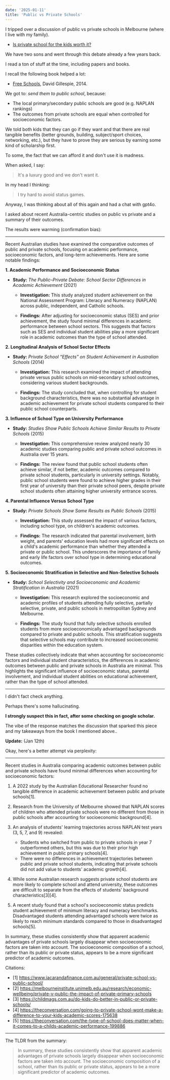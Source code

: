 ```yaml
---
date: '2025-01-11'
title: 'Public vs Private Schools'
---
```


I tripped over a discussion of public vs private schools in Melbourne (where I live with my family).

* [Is private school for the kids worth it?](https://www.reddit.com/r/AusHENRY/comments/1huw7hn/is_private_school_for_the_kids_worth_it/)

We have two sons and went through this debate already a few years back.

I read a ton of stuff at the time, including papers and books.

I recall the following book helped a lot:

* [Free Schools](https://www.goodreads.com/book/show/20620076-free-schools), David Gillespie, 2014.

We got to: *send them to public school*, because:

* The local primary/secondary public schools are good (e.g. NAPLAN rankings)
* The outcomes from private schools are equal when controlled for socioeconomic factors.

We told both kids that they can go if they want and that there are real tangible benefits (better grounds, building, subject/sport choices, networking, etc.), but they have to prove they are serious by earning some kind of scholarship first.

To some, the fact that we can afford it and don't use it is madness.

When asked, I say:

> It's a luxury good and we don't want it.

In my head I thinking:

> I try hard to avoid status games.

Anyway, I was thinking about all of this again and had a chat with gpt4o.

I asked about recent Australia-centric studies on public vs private and a summary of their outcomes.

The results were warming (confirmation bias):

---

Recent Australian studies have examined the comparative outcomes of public and private schools, focusing on academic performance, socioeconomic factors, and long-term achievements. Here are some notable findings:

**1. Academic Performance and Socioeconomic Status**

- **Study:** *The Public–Private Debate: School Sector Differences in Academic Achievement* (2021)

  - **Investigation:** This study analyzed student achievement on the National Assessment Program: Literacy and Numeracy (NAPLAN) across public, independent, and Catholic schools.

  - **Findings:** After adjusting for socioeconomic status (SES) and prior achievement, the study found minimal differences in academic performance between school sectors. This suggests that factors such as SES and individual student abilities play a more significant role in academic outcomes than the type of school attended.

**2. Longitudinal Analysis of School Sector Effects**

- **Study:** *Private School “Effects” on Student Achievement in Australian Schools* (2014)

  - **Investigation:** This research examined the impact of attending private versus public schools on mid-secondary school outcomes, considering various student backgrounds.

  - **Findings:** The study concluded that, when controlling for student background characteristics, there was no substantial advantage in academic achievement for private school students compared to their public school counterparts.

**3. Influence of School Type on University Performance**

- **Study:** *Studies Show Public Schools Achieve Similar Results to Private Schools* (2015)

  - **Investigation:** This comprehensive review analyzed nearly 30 academic studies comparing public and private school outcomes in Australia over 15 years.

  - **Findings:** The review found that public school students often achieve similar, if not better, academic outcomes compared to private school students, particularly in university settings. Notably, public school students were found to achieve higher grades in their first year of university than their private school peers, despite private school students often attaining higher university entrance scores.

**4. Parental Influence Versus School Type**

- **Study:** *Private Schools Show Same Results as Public Schools* (2015)

  - **Investigation:** This study assessed the impact of various factors, including school type, on children's academic outcomes.

  - **Findings:** The research indicated that parental involvement, birth weight, and parents' education levels had more significant effects on a child's academic performance than whether they attended a private or public school. This underscores the importance of family and early life factors over school type in determining educational outcomes.

**5. Socioeconomic Stratification in Selective and Non-Selective Schools**

- **Study:** *School Selectivity and Socioeconomic and Academic Stratification in Australia* (2021)

  - **Investigation:** This research explored the socioeconomic and academic profiles of students attending fully selective, partially selective, private, and public schools in metropolitan Sydney and Melbourne.

  - **Findings:** The study found that fully selective schools enrolled students from more socioeconomically advantaged backgrounds compared to private and public schools. This stratification suggests that selective schools may contribute to increased socioeconomic disparities within the education system.

These studies collectively indicate that when accounting for socioeconomic factors and individual student characteristics, the differences in academic outcomes between public and private schools in Australia are minimal. This highlights the significant influence of socioeconomic status, parental involvement, and individual student abilities on educational achievement, rather than the type of school attended.

---

I didn't fact check anything.

Perhaps there's some hallucinating.

**I strongly suspect this in fact, after some checking on google scholar.**

The vibe of the response matches the discussion that sparked this piece and my takeaways from the book I mentioned above..


**Update:** (Jan 12th)

Okay, here's a better attempt via perplexity:

---

Recent studies in Australia comparing academic outcomes between public and private schools have found minimal differences when accounting for socioeconomic factors:

1. A 2022 study by the Australian Educational Researcher found no tangible difference in academic achievement between public and private schools[1].

2. Research from the University of Melbourne showed that NAPLAN scores of children who attended private schools were no different from those in public schools after accounting for socioeconomic background[4].

3. An analysis of students' learning trajectories across NAPLAN test years (3, 5, 7, and 9) revealed:

   - Students who switched from public to private schools in year 7 outperformed others, but this was due to their prior high achievement in public primary schools[4].
   - There were no differences in achievement trajectories between public and private school students, indicating that private schools did not add value to students' academic growth[4].

4. While some Australian research suggests private school students are more likely to complete school and attend university, these outcomes are difficult to separate from the effects of students' background characteristics[3][4].

5. A recent study found that a school's socioeconomic status predicts student achievement of minimum literacy and numeracy benchmarks. Disadvantaged students attending advantaged schools were twice as likely to reach minimum standards compared to those in disadvantaged schools[5].

In summary, these studies consistently show that apparent academic advantages of private schools largely disappear when socioeconomic factors are taken into account. The socioeconomic composition of a school, rather than its public or private status, appears to be a more significant predictor of academic outcomes.

Citations:
* [1] https://www.jacarandafinance.com.au/general/private-school-vs-public-school/
* [2] https://melbourneinstitute.unimelb.edu.au/research/economic-wellbeing/private-v-public-the-impact-of-private-primary-schools
* [3] https://childmags.com.au/do-kids-do-better-in-public-or-private-schools/
* [4] https://theconversation.com/going-to-private-school-wont-make-a-difference-to-your-kids-academic-scores-175638
* [5] https://theconversation.com/the-type-of-school-does-matter-when-it-comes-to-a-childs-academic-performance-199886

---

The TLDR from the summary:

> In summary, these studies consistently show that apparent academic advantages of private schools largely disappear when socioeconomic factors are taken into account. The socioeconomic composition of a school, rather than its public or private status, appears to be a more significant predictor of academic outcomes.